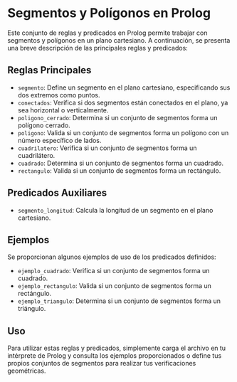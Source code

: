 # Segmentos y Polígonos en Prolog

Este conjunto de reglas y predicados en Prolog permite trabajar con segmentos y polígonos en un plano cartesiano. A continuación, se presenta una breve descripción de las principales reglas y predicados:

## Reglas Principales

- `segmento`: Define un segmento en el plano cartesiano, especificando sus dos extremos como puntos.
- `conectados`: Verifica si dos segmentos están conectados en el plano, ya sea horizontal o verticalmente.
- `poligono_cerrado`: Determina si un conjunto de segmentos forma un polígono cerrado.
- `poligono`: Valida si un conjunto de segmentos forma un polígono con un número específico de lados.
- `cuadrilatero`: Verifica si un conjunto de segmentos forma un cuadrilátero.
- `cuadrado`: Determina si un conjunto de segmentos forma un cuadrado.
- `rectangulo`: Valida si un conjunto de segmentos forma un rectángulo.

## Predicados Auxiliares

- `segmento_longitud`: Calcula la longitud de un segmento en el plano cartesiano.

## Ejemplos

Se proporcionan algunos ejemplos de uso de los predicados definidos:

- `ejemplo_cuadrado`: Verifica si un conjunto de segmentos forma un cuadrado.
- `ejemplo_rectangulo`: Valida si un conjunto de segmentos forma un rectángulo.
- `ejemplo_triangulo`: Determina si un conjunto de segmentos forma un triángulo.

## Uso

Para utilizar estas reglas y predicados, simplemente carga el archivo en tu intérprete de Prolog y consulta los ejemplos proporcionados o define tus propios conjuntos de segmentos para realizar tus verificaciones geométricas.
